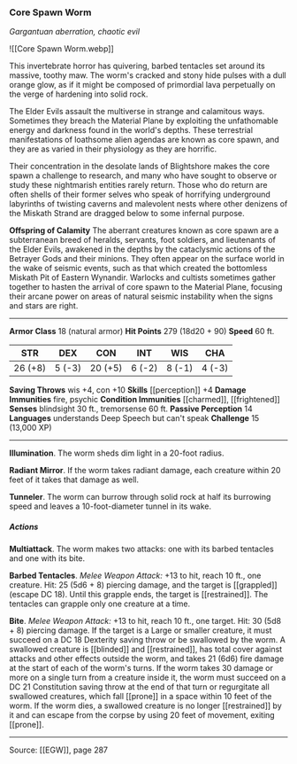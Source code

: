 ### Core Spawn Worm
_Gargantuan aberration, chaotic evil_

![[Core Spawn Worm.webp]]

This invertebrate horror has quivering, barbed tentacles set around its massive, toothy maw. The worm's cracked and stony hide pulses with a dull orange glow, as if it might be composed of primordial lava perpetually on the verge of hardening into solid rock.


The Elder Evils assault the multiverse in strange and calamitous ways. Sometimes they breach the Material Plane by exploiting the unfathomable energy and darkness found in the world's depths. These terrestrial manifestations of loathsome alien agendas are known as core spawn, and they are as varied in their physiology as they are horrific.

Their concentration in the desolate lands of Blightshore makes the core spawn a challenge to research, and many who have sought to observe or study these nightmarish entities rarely return. Those who do return are often shells of their former selves who speak of horrifying underground labyrinths of twisting caverns and malevolent nests where other denizens of the Miskath Strand are dragged below to some infernal purpose.

**Offspring of Calamity** The aberrant creatures known as core spawn are a subterranean breed of heralds, servants, foot soldiers, and lieutenants of the Elder Evils, awakened in the depths by the cataclysmic actions of the Betrayer Gods and their minions. They often appear on the surface world in the wake of seismic events, such as that which created the bottomless Miskath Pit of Eastern Wynandir. Warlocks and cultists sometimes gather together to hasten the arrival of core spawn to the Material Plane, focusing their arcane power on areas of natural seismic instability when the signs and stars are right.





---

**Armor Class** 18 (natural armor)
**Hit Points** 279 (18d20 + 90)
**Speed** 60 ft.

| STR     | DEX     | CON     | INT     | WIS     | CHA     |
|---------|---------|---------|---------|---------|---------|
| 26 (+8) | 5 (-3) | 20 (+5) | 6 (-2) | 8 (-1) | 4 (-3) |

**Saving Throws** wis +4, con +10
**Skills** [[perception]] +4
**Damage Immunities** fire, psychic
**Condition Immunities** [[charmed]], [[frightened]]
**Senses** blindsight 30 ft., tremorsense 60 ft.
**Passive Perception** 14
**Languages** understands Deep Speech but can't speak
**Challenge** 15 (13,000 XP)

---

**Illumination**. The worm sheds dim light in a 20-foot radius.

**Radiant Mirror**. If the worm takes radiant damage, each creature within 20 feet of it takes that damage as well.

**Tunneler**. The worm can burrow through solid rock at half its burrowing speed and leaves a 10-foot-diameter tunnel in its wake.

##### Actions
**Multiattack**. The worm makes two attacks: one with its barbed tentacles and one with its bite.

**Barbed Tentacles**. _Melee Weapon Attack:_ +13 to hit, reach 10 ft., one creature. Hit: 25 (5d6 + 8) piercing damage, and the target is [[grappled]] (escape DC 18). Until this grapple ends, the target is [[restrained]]. The tentacles can grapple only one creature at a time.

**Bite**. _Melee Weapon Attack:_ +13 to hit, reach 10 ft., one target. Hit: 30 (5d8 + 8) piercing damage. If the target is a Large or smaller creature, it must succeed on a DC 18 Dexterity saving throw or be swallowed by the worm. A swallowed creature is [[blinded]] and [[restrained]], has total cover against attacks and other effects outside the worm, and takes 21 (6d6) fire damage at the start of each of the worm's turns. If the worm takes 30 damage or more on a single turn from a creature inside it, the worm must succeed on a DC 21 Constitution saving throw at the end of that turn or regurgitate all swallowed creatures, which fall [[prone]] in a space within 10 feet of the worm. If the worm dies, a swallowed creature is no longer [[restrained]] by it and can escape from the corpse by using 20 feet of movement, exiting [[prone]].


---

Source: [[EGW]], page 287